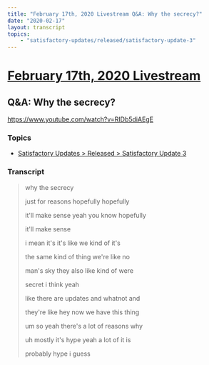 ```yaml
---
title: "February 17th, 2020 Livestream Q&A: Why the secrecy?"
date: "2020-02-17"
layout: transcript
topics:
    - "satisfactory-updates/released/satisfactory-update-3"
---
```

# [February 17th, 2020 Livestream](../2020-02-17.md)
## Q&A: Why the secrecy?
https://www.youtube.com/watch?v=RIDb5diAEgE

### Topics
* [Satisfactory Updates > Released > Satisfactory Update 3](../topics/satisfactory-updates/released/satisfactory-update-3.md)

### Transcript

> why the secrecy
> 
> just for reasons hopefully hopefully
> 
> it'll make sense yeah you know hopefully
> 
> it'll make sense
> 
> i mean it's it's like we kind of it's
> 
> the same kind of thing we're like no
> 
> man's sky they also like kind of were
> 
> secret i think yeah
> 
> like there are updates and whatnot and
> 
> they're like hey now we have this thing
> 
> um so yeah there's a lot of reasons why
> 
> uh mostly it's hype yeah a lot of it is
> 
> probably hype i guess
> 
